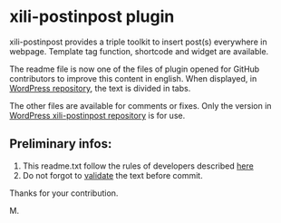# xili-postinpost plugin
xili-postinpost provides a triple toolkit to insert post(s) everywhere in webpage. Template tag function, shortcode and widget are available.

The readme file is now one of the files of plugin opened for GitHub contributors to improve this content in english.
When displayed, in [WordPress repository](https://wordpress.org/plugins/xili-postinpost/), the text is divided in tabs.

The other files are available for comments or fixes. Only the version in [WordPress xili-postinpost repository](https://wordpress.org/plugins/xxili-postinpost/) is for use.

## Preliminary infos:

1. This readme.txt follow the rules of developers described [here](https://wordpress.org/plugins/about/)
1. Do not forgot to [validate](https://wordpress.org/plugins/about/validator/) the text before commit.

Thanks for your contribution.

M.